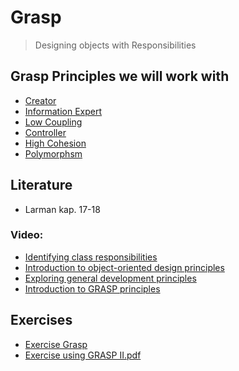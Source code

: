 # Grasp
> Designing objects with Responsibilities


## Grasp Principles we will work with
* [Creator](creator.md)
* [Information Expert](information_expert.md)
* [Low Coupling](low_coupling.md)
* [Controller](controller.md)
* [High Cohesion](high_cohesion.md)
* [Polymorphsm](polymorphism.md)


## Literature
* Larman kap. 17-18

### Video:
* [Identifying class responsibilities](https://www.lynda.com/Java-tutorials/Identifying-class-responsibilities/96949/106080-4.html)
* [Introduction to object-oriented design principles](https://www.lynda.com/Java-tutorials/Introduction-object-oriented-design-principles/96949/106102-4.html)
* [Exploring general development principles](https://www.lynda.com/Java-tutorials/Exploring-general-development-principles/96949/106103-4.html)
* [Introduction to GRASP principles](https://www.lynda.com/Java-tutorials/Introduction-GRASP-principles/96949/106106-4.html)

## Exercises
* [Exercise Grasp](https://docs.google.com/document/d/e/2PACX-1vTeAGLAqQDh5hGOoEiLcf6p-HS-bP8Tgffd4cWDXbZBJrktL5Vn56jZum0_7-VIOID_jy6BV355IY8-/pub)
* [Exercise using GRASP II.pdf](https://github.com/dat18v2-2semester/grasp/blob/master/Exercise%20using%20GRASP%20II.pdf)
